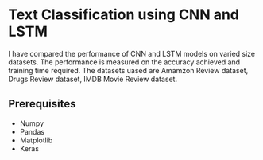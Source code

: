 # Text Classification using CNN and LSTM

I have compared the performance of CNN and LSTM models on varied size datasets. The performance is measured on the accuracy achieved and training time required. The datasets uased are Amamzon Review dataset, Drugs Review dataset, IMDB Movie Review dataset.

## Prerequisites

* Numpy
* Pandas
* Matplotlib
* Keras
